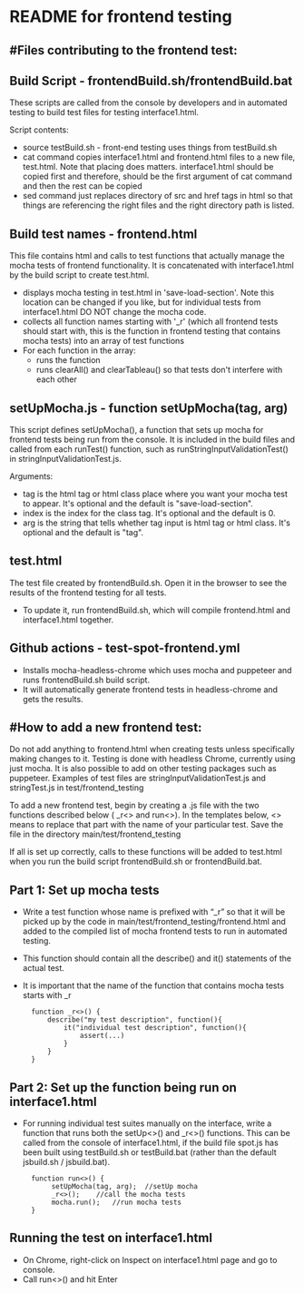 README for frontend testing
================

#Files contributing to the frontend test:
----------------

Build Script - frontendBuild.sh/frontendBuild.bat
----------------
These scripts are called from the console by developers and in automated testing to build test files for testing interface1.html.

Script contents:

* source testBuild.sh - front-end testing uses things from testBuild.sh
* cat command copies interface1.html and frontend.html files to a new file, test.html. Note that placing does matters. interface1.html should be copied first and therefore, should be the first argument of cat command and then the rest can be copied
* sed command just replaces directory of src and href tags in html so that things are referencing the right files and the right directory path is listed. 

Build test names - frontend.html
----------------
This file contains html and calls to test functions that actually manage the mocha tests of frontend functionality. It is concatenated with interface1.html by the build script to create test.html.

* displays mocha testing in test.html in 'save-load-section'. Note this location can be changed if you like, but for individual tests from interface1.html DO NOT change the mocha code.
* collects all function names starting with '_r' (which all frontend tests should start with, this is the function in frontend testing that contains mocha tests) into an array of test functions
* For each function in the array: 
	* runs the function
	* runs clearAll() and clearTableau() so that tests don't interfere with each other

setUpMocha.js - function setUpMocha(tag, arg)
----------------
This script defines setUpMocha(), a function that sets up mocha for frontend tests being run from the console. It is included in the build files and called from each run<testname>Test() function, such as runStringInputValidationTest() in stringInputValidationTest.js.

Arguments:

* tag is the html tag or html class place where you want your mocha test to appear. It's optional and the default is "save-load-section".
* index is the index for the class tag. It's optional and the default is 0. 
* arg is the string that tells whether tag input is html tag or html class. It's optional and the default is "tag".

test.html
----------------
The test file created by frontendBuild.sh. Open it in the browser to see the results of the frontend testing for all tests.

* To update it, run frontendBuild.sh, which will compile frontend.html and interface1.html together.

Github actions - test-spot-frontend.yml
----------------
* Installs mocha-headless-chrome which uses mocha and puppeteer and runs frontendBuild.sh build script. 
* It will automatically generate frontend tests in headless-chrome and gets the results.

#How to add a new frontend test:
----------------
Do not add anything to frontend.html when creating tests unless specifically making changes to it. Testing is done with headless Chrome, currently using just mocha. It is also possible to add on other testing packages such as puppeteer. Examples of test files are stringInputValidationTest.js and stringTest.js in test/frontend_testing

To add a new frontend test, begin by creating a .js file with the two functions described below ( \_r<> and run<>). In the templates below, <> means to replace that part with the name of your particular test. Save the file in the directory main/test/frontend_testing

If all is set up correctly, calls to these functions will be added to test.html when you run the build script frontendBuild.sh or frontendBuild.bat.

Part 1: Set up mocha tests
----------------
* Write a test function whose name is prefixed with “\_r” so that it will be picked up by the code in main/test/frontend_testing/frontend.html and added to the compiled list of mocha frontend tests to run in automated testing.
* This function should contain all the describe() and it() statements of the actual test.
* It is important that the name of the function that contains mocha tests starts with \_r

		function _r<>() {
			describe("my test description", function(){
				it("individual test description", function(){
					assert(...)
				}
			}
		}

Part 2: Set up the function being run on interface1.html
----------------
* For running individual test suites manually on the interface, write a function that runs both the setUp<>() and _r<>() functions. This can be called from the console of interface1.html, if the build file spot.js has been built using testBuild.sh or testBuild.bat (rather than the default jsbuild.sh / jsbuild.bat). 

		function run<>() {
		     setUpMocha(tag, arg);  //setUp mocha
		     _r<>();    //call the mocha tests
		     mocha.run();   //run mocha tests
		}

Running the test on interface1.html
----------------
* On Chrome, right-click on Inspect on interface1.html page and go to console. 
* Call run<>() and hit Enter


